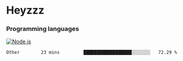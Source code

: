# Heyzzz  

### Programming languages  

[![Node.js](https://img.shields.io/badge/-Node.js-262626?style=for-the-badge)](https://nodejs.org/ru)

<!--START_SECTION:waka-->

```text
Other        23 mins         ██████████████████░░░░░░░   72.29 %
```

<!--END_SECTION:waka-->

